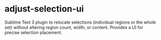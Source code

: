 # adjust-selection-ui
Sublime Text 3 plugin to relocate selections (individual regions or the whole set) without altering region count, width, or content. Provides a UI for precise selection placement.
